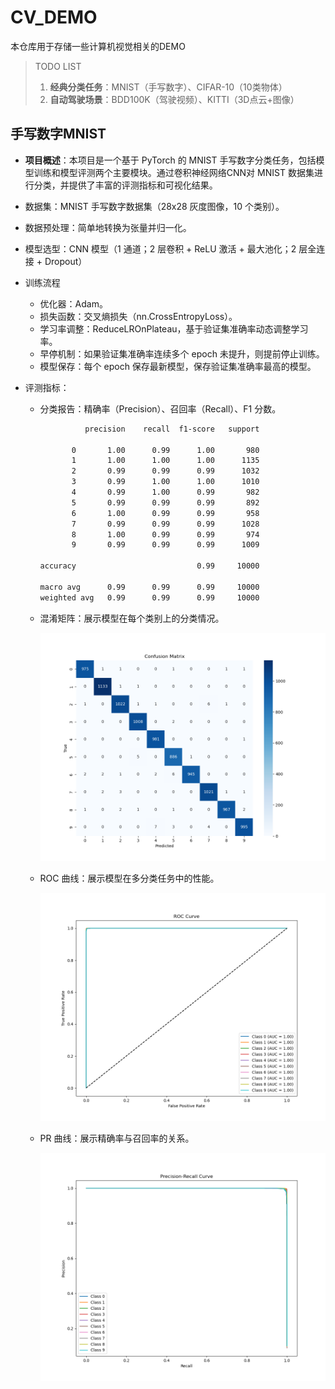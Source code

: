 # CV_DEMO

本仓库用于存储一些计算机视觉相关的DEMO

> TODO LIST
>
> 1. **经典分类任务**：MNIST（手写数字）、CIFAR-10（10类物体）
> 2. **自动驾驶场景**：BDD100K（驾驶视频）、KITTI（3D点云+图像）

## 手写数字MNIST

+ **项目概述**：本项目是一个基于 PyTorch 的 MNIST 手写数字分类任务，包括模型训练和模型评测两个主要模块。通过卷积神经网络CNN对 MNIST 数据集进行分类，并提供了丰富的评测指标和可视化结果。

+ 数据集：MNIST 手写数字数据集（28x28 灰度图像，10 个类别）。

+ 数据预处理：简单地转换为张量并归一化。

+ 模型选型：CNN 模型（1 通道；2 层卷积 + ReLU 激活 + 最大池化；2 层全连接 + Dropout）

+ 训练流程

  + 优化器：Adam。
  + 损失函数：交叉熵损失（nn.CrossEntropyLoss）。
  + 学习率调整：ReduceLROnPlateau，基于验证集准确率动态调整学习率。
  + 早停机制：如果验证集准确率连续多个 epoch 未提升，则提前停止训练。
  + 模型保存：每个 epoch 保存最新模型，保存验证集准确率最高的模型。

+ 评测指标：

  + 分类报告：精确率（Precision）、召回率（Recall）、F1 分数。

    ```txt
              precision    recall  f1-score   support
    
           0       1.00      0.99      1.00       980
           1       1.00      1.00      1.00      1135
           2       0.99      0.99      0.99      1032
           3       0.99      1.00      1.00      1010
           4       0.99      1.00      0.99       982
           5       0.99      0.99      0.99       892
           6       1.00      0.99      0.99       958
           7       0.99      0.99      0.99      1028
           8       1.00      0.99      0.99       974
           9       0.99      0.99      0.99      1009
    
    accuracy                           0.99     10000
    
    macro avg      0.99      0.99      0.99     10000
    weighted avg   0.99      0.99      0.99     10000
    ```

  + 混淆矩阵：展示模型在每个类别上的分类情况。

    ![confusion_matrix](./MNIST_demo/docs/confusion_matrix.png)

  + ROC 曲线：展示模型在多分类任务中的性能。

    ![roc_curve](./MNIST_demo/docs/roc_curve.png)

  + PR 曲线：展示精确率与召回率的关系。

    ![pr_curve](./MNIST_demo/docs/pr_curve.png)